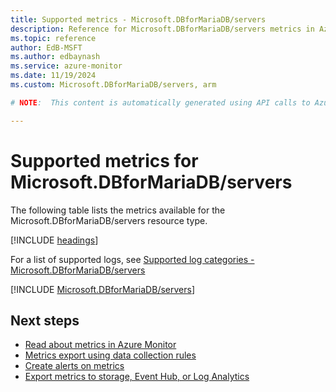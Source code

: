 ```yaml
---
title: Supported metrics - Microsoft.DBforMariaDB/servers
description: Reference for Microsoft.DBforMariaDB/servers metrics in Azure Monitor.
ms.topic: reference
author: EdB-MSFT
ms.author: edbaynash
ms.service: azure-monitor
ms.date: 11/19/2024
ms.custom: Microsoft.DBforMariaDB/servers, arm

# NOTE:  This content is automatically generated using API calls to Azure. Any edits made on these files will be overwritten in the next run of the script. 

---
```


  
# Supported metrics for Microsoft.DBforMariaDB/servers
  
The following table lists the metrics available for the Microsoft.DBforMariaDB/servers resource type.  
  
  
[!INCLUDE [headings](~/reusable-content/ce-skilling/azure/includes/azure-monitor/reference/metrics/metrics-headings.md)]  
  
  
  
For a list of supported logs, see [Supported log categories - Microsoft.DBforMariaDB/servers](../supported-logs/microsoft-dbformariadb-servers-logs.md)  
  
 

[!INCLUDE [Microsoft.DBforMariaDB/servers](~/reusable-content/ce-skilling/azure/includes/azure-monitor/reference/metrics/microsoft-dbformariadb-servers-metrics-include.md)]  



## Next steps

- [Read about metrics in Azure Monitor](/azure/azure-monitor/data-platform)
- [Metrics export using data collection rules](/azure/azure-monitor/essentials/data-collection-metrics)
- [Create alerts on metrics](/azure/azure-monitor/alerts/alerts-overview)
- [Export metrics to storage, Event Hub, or Log Analytics](/azure/azure-monitor/essentials/platform-logs-overview)
